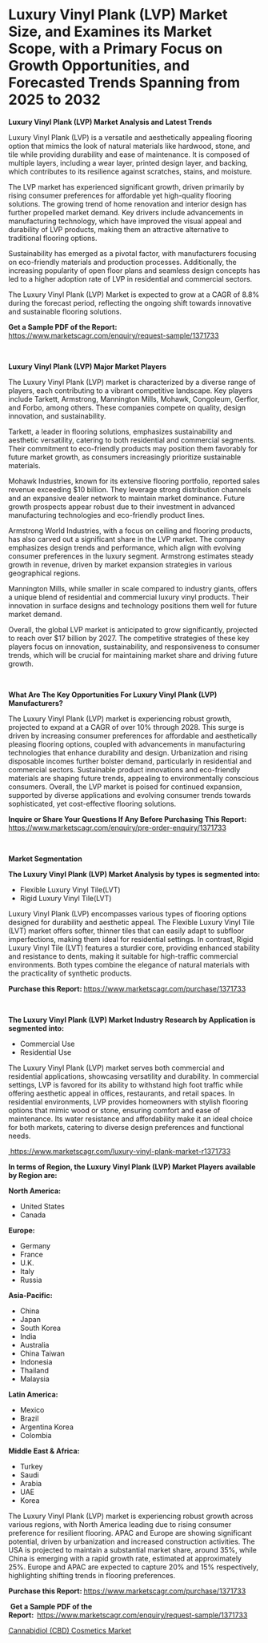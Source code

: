 <p><h1>Luxury Vinyl Plank (LVP) Market Size, and Examines its Market Scope, with a Primary Focus on Growth Opportunities, and Forecasted Trends Spanning from 2025 to 2032</h1></p><p><strong>Luxury Vinyl Plank (LVP) Market Analysis and Latest Trends</strong></p>
<p><p>Luxury Vinyl Plank (LVP) is a versatile and aesthetically appealing flooring option that mimics the look of natural materials like hardwood, stone, and tile while providing durability and ease of maintenance. It is composed of multiple layers, including a wear layer, printed design layer, and backing, which contributes to its resilience against scratches, stains, and moisture.</p><p>The LVP market has experienced significant growth, driven primarily by rising consumer preferences for affordable yet high-quality flooring solutions. The growing trend of home renovation and interior design has further propelled market demand. Key drivers include advancements in manufacturing technology, which have improved the visual appeal and durability of LVP products, making them an attractive alternative to traditional flooring options.</p><p>Sustainability has emerged as a pivotal factor, with manufacturers focusing on eco-friendly materials and production processes. Additionally, the increasing popularity of open floor plans and seamless design concepts has led to a higher adoption rate of LVP in residential and commercial sectors.</p><p>The Luxury Vinyl Plank (LVP) Market is expected to grow at a CAGR of 8.8% during the forecast period, reflecting the ongoing shift towards innovative and sustainable flooring solutions.</p></p>
<p><strong>Get a Sample PDF of the Report:&nbsp;</strong> <a href="https://www.marketscagr.com/enquiry/request-sample/1371733?utm_campaign=2383&utm_medium=2&utm_source=Github&utm_content=ia&utm_term=22032025&utm_id=luxury-vinyl-plank-lvp">https://www.marketscagr.com/enquiry/request-sample/1371733</a></p>
<p>&nbsp;</p>
<p><strong>Luxury Vinyl Plank (LVP) Major Market Players</strong></p>
<p><p>The Luxury Vinyl Plank (LVP) market is characterized by a diverse range of players, each contributing to a vibrant competitive landscape. Key players include Tarkett, Armstrong, Mannington Mills, Mohawk, Congoleum, Gerflor, and Forbo, among others. These companies compete on quality, design innovation, and sustainability.</p><p>Tarkett, a leader in flooring solutions, emphasizes sustainability and aesthetic versatility, catering to both residential and commercial segments. Their commitment to eco-friendly products may position them favorably for future market growth, as consumers increasingly prioritize sustainable materials. </p><p>Mohawk Industries, known for its extensive flooring portfolio, reported sales revenue exceeding $10 billion. They leverage strong distribution channels and an expansive dealer network to maintain market dominance. Future growth prospects appear robust due to their investment in advanced manufacturing technologies and eco-friendly product lines.</p><p>Armstrong World Industries, with a focus on ceiling and flooring products, has also carved out a significant share in the LVP market. The company emphasizes design trends and performance, which align with evolving consumer preferences in the luxury segment. Armstrong estimates steady growth in revenue, driven by market expansion strategies in various geographical regions.</p><p>Mannington Mills, while smaller in scale compared to industry giants, offers a unique blend of residential and commercial luxury vinyl products. Their innovation in surface designs and technology positions them well for future market demand.</p><p>Overall, the global LVP market is anticipated to grow significantly, projected to reach over $17 billion by 2027. The competitive strategies of these key players focus on innovation, sustainability, and responsiveness to consumer trends, which will be crucial for maintaining market share and driving future growth.</p></p>
<p>&nbsp;</p>
<p><strong>What Are The Key Opportunities For Luxury Vinyl Plank (LVP) Manufacturers?</strong></p>
<p><p>The Luxury Vinyl Plank (LVP) market is experiencing robust growth, projected to expand at a CAGR of over 10% through 2028. This surge is driven by increasing consumer preferences for affordable and aesthetically pleasing flooring options, coupled with advancements in manufacturing technologies that enhance durability and design. Urbanization and rising disposable incomes further bolster demand, particularly in residential and commercial sectors. Sustainable product innovations and eco-friendly materials are shaping future trends, appealing to environmentally conscious consumers. Overall, the LVP market is poised for continued expansion, supported by diverse applications and evolving consumer trends towards sophisticated, yet cost-effective flooring solutions.</p></p>
<p><strong>Inquire or Share Your Questions If Any Before Purchasing This Report:</strong> <a href="https://www.marketscagr.com/enquiry/pre-order-enquiry/1371733?utm_campaign=2383&utm_medium=2&utm_source=Github&utm_content=ia&utm_term=22032025&utm_id=luxury-vinyl-plank-lvp">https://www.marketscagr.com/enquiry/pre-order-enquiry/1371733</a></p>
<p>&nbsp;</p>
<p><strong>Market Segmentation</strong></p>
<p><strong>The Luxury Vinyl Plank (LVP) Market Analysis by types is segmented into:</strong></p>
<p><ul><li>Flexible Luxury Vinyl Tile(LVT)</li><li>Rigid Luxury Vinyl Tile(LVT)</li></ul></p>
<p><p>Luxury Vinyl Plank (LVP) encompasses various types of flooring options designed for durability and aesthetic appeal. The Flexible Luxury Vinyl Tile (LVT) market offers softer, thinner tiles that can easily adapt to subfloor imperfections, making them ideal for residential settings. In contrast, Rigid Luxury Vinyl Tile (LVT) features a sturdier core, providing enhanced stability and resistance to dents, making it suitable for high-traffic commercial environments. Both types combine the elegance of natural materials with the practicality of synthetic products.</p></p>
<p><strong>Purchase this Report:&nbsp;</strong><a href="https://www.marketscagr.com/purchase/1371733?utm_campaign=2383&utm_medium=2&utm_source=Github&utm_content=ia&utm_term=22032025&utm_id=luxury-vinyl-plank-lvp">https://www.marketscagr.com/purchase/1371733</a></p>
<p>&nbsp;</p>
<p><strong>The Luxury Vinyl Plank (LVP) Market Industry Research by Application is segmented into:</strong></p>
<p><ul><li>Commercial Use</li><li>Residential Use</li></ul></p>
<p><p>The Luxury Vinyl Plank (LVP) market serves both commercial and residential applications, showcasing versatility and durability. In commercial settings, LVP is favored for its ability to withstand high foot traffic while offering aesthetic appeal in offices, restaurants, and retail spaces. In residential environments, LVP provides homeowners with stylish flooring options that mimic wood or stone, ensuring comfort and ease of maintenance. Its water resistance and affordability make it an ideal choice for both markets, catering to diverse design preferences and functional needs.</p></p>
<p><a href="https://www.marketscagr.com/luxury-vinyl-plank-market-r1371733?utm_campaign=2383&utm_medium=2&utm_source=Github&utm_content=ia&utm_term=22032025&utm_id=luxury-vinyl-plank-lvp">&nbsp;https://www.marketscagr.com/luxury-vinyl-plank-market-r1371733</a></p>
<p><strong>In terms of Region, the Luxury Vinyl Plank (LVP) Market Players available by Region are:</strong></p>
<p>
    <p> <strong> North America: </strong>
        <ul>
            <li>United States</li>
            <li>Canada</li>
        </ul>
        </p> 
    <p> <strong> Europe: </strong>
        <ul>
            <li>Germany</li>
            <li>France</li>
            <li>U.K.</li>
            <li>Italy</li>
            <li>Russia</li>
        </ul>
        </p> 
    <p> <strong> Asia-Pacific: </strong>
        <ul>
            <li>China</li>
            <li>Japan</li>
            <li>South Korea</li>
            <li>India</li>
            <li>Australia</li>
            <li>China Taiwan</li>
            <li>Indonesia</li>
            <li>Thailand</li>
            <li>Malaysia</li>
        </ul>
        </p> 
    <p> <strong> Latin America: </strong>
        <ul>
            <li>Mexico</li>
            <li>Brazil</li>
            <li>Argentina Korea</li>
            <li>Colombia</li>
        </ul>
        </p> 
    <p> <strong> Middle East & Africa: </strong>
        <ul>
            <li>Turkey</li>
            <li>Saudi</li>
            <li>Arabia</li>
            <li>UAE</li>
            <li>Korea</li>
        </ul>
    </p>
    </p>
<p><p>The Luxury Vinyl Plank (LVP) market is experiencing robust growth across various regions, with North America leading due to rising consumer preference for resilient flooring. APAC and Europe are showing significant potential, driven by urbanization and increased construction activities. The USA is projected to maintain a substantial market share, around 35%, while China is emerging with a rapid growth rate, estimated at approximately 25%. Europe and APAC are expected to capture 20% and 15% respectively, highlighting shifting trends in flooring preferences.</p></p>
<p><strong>Purchase this Report: </strong><a href="https://www.marketscagr.com/purchase/1371733?utm_campaign=2383&utm_medium=2&utm_source=Github&utm_content=ia&utm_term=22032025&utm_id=luxury-vinyl-plank-lvp">https://www.marketscagr.com/purchase/1371733</a></p>
<p>&nbsp;<strong>Get a Sample PDF of the Report:&nbsp;&nbsp;</strong><a href="https://www.marketscagr.com/enquiry/request-sample/1371733?utm_campaign=2383&utm_medium=2&utm_source=Github&utm_content=ia&utm_term=22032025&utm_id=luxury-vinyl-plank-lvp">https://www.marketscagr.com/enquiry/request-sample/1371733</a></p>
<p><strong></strong></p>
<p><p><a href="https://github.com/semiensamuel72378/Market-Research-Report-List-1/blob/main/cannabidiol-cbd-cosmetics-market.md?utm_campaign=2383&utm_medium=2&utm_source=Github&utm_content=ia&utm_term=22032025&utm_id=luxury-vinyl-plank-lvp">Cannabidiol (CBD) Cosmetics Market</a></p></p>